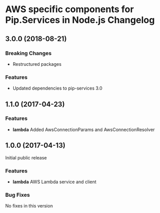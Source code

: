 # AWS specific components for Pip.Services in Node.js Changelog

## <a name="3.0.0"></a> 3.0.0 (2018-08-21)

### Breaking Changes
* Restructured packages

### Features
* Updated dependencies to pip-services 3.0

## <a name="1.1.0"></a> 1.1.0 (2017-04-23)

### Features
* **lambda** Added AwsConnectionParams and AwsConnectionResolver

## <a name="1.0.0"></a> 1.0.0 (2017-04-13)

Initial public release

### Features
* **lambda** AWS Lambda service and client

### Bug Fixes
No fixes in this version

